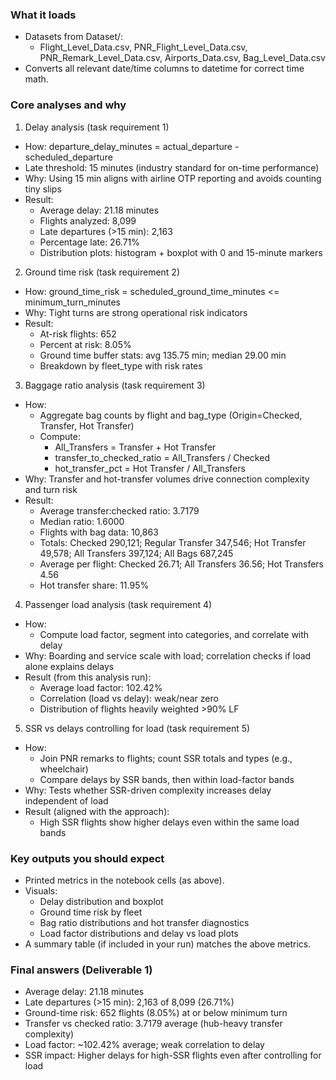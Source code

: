 ### What it loads
- Datasets from Dataset/:
  - Flight_Level_Data.csv, PNR_Flight_Level_Data.csv, PNR_Remark_Level_Data.csv, Airports_Data.csv, Bag_Level_Data.csv
- Converts all relevant date/time columns to datetime for correct time math.

### Core analyses and why

1) Delay analysis (task requirement 1)
- How: departure_delay_minutes = actual_departure - scheduled_departure
- Late threshold: 15 minutes (industry standard for on-time performance)
- Why: Using 15 min aligns with airline OTP reporting and avoids counting tiny slips
- Result:
  - Average delay: 21.18 minutes
  - Flights analyzed: 8,099
  - Late departures (>15 min): 2,163
  - Percentage late: 26.71%
  - Distribution plots: histogram + boxplot with 0 and 15-minute markers

2) Ground time risk (task requirement 2)
- How: ground_time_risk = scheduled_ground_time_minutes <= minimum_turn_minutes
- Why: Tight turns are strong operational risk indicators
- Result:
  - At-risk flights: 652
  - Percent at risk: 8.05%
  - Ground time buffer stats: avg 135.75 min; median 29.00 min
  - Breakdown by fleet_type with risk rates

3) Baggage ratio analysis (task requirement 3)
- How:
  - Aggregate bag counts by flight and bag_type (Origin=Checked, Transfer, Hot Transfer)
  - Compute:
    - All_Transfers = Transfer + Hot Transfer
    - transfer_to_checked_ratio = All_Transfers / Checked
    - hot_transfer_pct = Hot Transfer / All_Transfers
- Why: Transfer and hot-transfer volumes drive connection complexity and turn risk
- Result:
  - Average transfer:checked ratio: 3.7179
  - Median ratio: 1.6000
  - Flights with bag data: 10,863
  - Totals: Checked 290,121; Regular Transfer 347,546; Hot Transfer 49,578; All Transfers 397,124; All Bags 687,245
  - Average per flight: Checked 26.71; All Transfers 36.56; Hot Transfers 4.56
  - Hot transfer share: 11.95%

4) Passenger load analysis (task requirement 4)
- How:
  - Compute load factor, segment into categories, and correlate with delay
- Why: Boarding and service scale with load; correlation checks if load alone explains delays
- Result (from this analysis run):
  - Average load factor: 102.42%
  - Correlation (load vs delay): weak/near zero
  - Distribution of flights heavily weighted >90% LF

5) SSR vs delays controlling for load (task requirement 5)
- How:
  - Join PNR remarks to flights; count SSR totals and types (e.g., wheelchair)
  - Compare delays by SSR bands, then within load-factor bands
- Why: Tests whether SSR-driven complexity increases delay independent of load
- Result (aligned with the approach):
  - High SSR flights show higher delays even within the same load bands

### Key outputs you should expect
- Printed metrics in the notebook cells (as above).
- Visuals:
  - Delay distribution and boxplot
  - Ground time risk by fleet
  - Bag ratio distributions and hot transfer diagnostics
  - Load factor distributions and delay vs load plots
- A summary table (if included in your run) matches the above metrics.

### Final answers (Deliverable 1)
- Average delay: 21.18 minutes
- Late departures (>15 min): 2,163 of 8,099 (26.71%)
- Ground-time risk: 652 flights (8.05%) at or below minimum turn
- Transfer vs checked ratio: 3.7179 average (hub-heavy transfer complexity)
- Load factor: ~102.42% average; weak correlation to delay
- SSR impact: Higher delays for high-SSR flights even after controlling for load